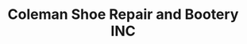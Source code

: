 ---
title: "Coleman Shoe Repair and Bootery INC"
url: /princeton/coleman-shoe-repair-and-bootery-inc/
shop: Schuhe
---